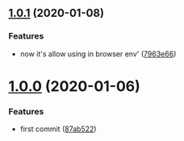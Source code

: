 <a name="1.0.1"></a>
## [1.0.1](https://github.com/teeeemoji/vue-route-sync-mixin/compare/v1.0.0...v1.0.1) (2020-01-08)


### Features

* now it's allow using in browser env' ([7963e66](https://github.com/teeeemoji/vue-route-sync-mixin/commit/7963e66))



<a name="1.0.0"></a>
# [1.0.0](https://github.com/teeeemoji/vue-route-sync-mixin/compare/87ab522...v1.0.0) (2020-01-06)


### Features

* first commit ([87ab522](https://github.com/teeeemoji/vue-route-sync-mixin/commit/87ab522))



